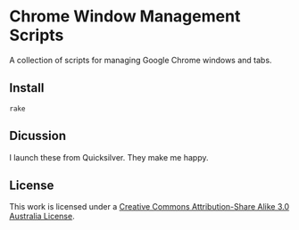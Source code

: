 # Chrome Window Management Scripts
A collection of scripts for managing Google Chrome windows and tabs.

## Install
`rake`

## Dicussion
I launch these from Quicksilver. They make me happy.

## License
This work is licensed under a [Creative Commons Attribution-Share Alike 3.0 Australia License](https://creativecommons.org/licenses/by-sa/3.0/au/).
